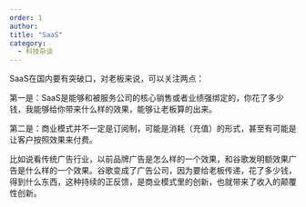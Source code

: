 ```yaml
---
order: 1
author: 
title: "SaaS"
category:
  - 科技杂谈
---
```


SaaS在国内要有突破口，对老板来说，可以关注两点：

第一是：SaaS是能够和被服务公司的核心销售或者业绩强绑定的，你花了多少钱，我能够给你带来什么样的效果，能够让老板算的出来。

第二是：商业模式并不一定是订阅制，可能是消耗（充值）的形式，甚至有可能是让客户按照效果来付费。

比如说看传统广告行业，以前品牌广告是怎么样的一个效果，和谷歌发明额效果广告是什么样的一个效果。谷歌变成了广告公司，因为要给老板传递，花了多少钱，得到什么东西，这种持续的正反馈，是商业模式里的创新，也就带来了收入的颠覆性创新。

